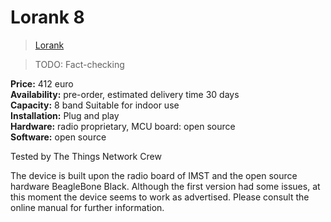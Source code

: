 # Lorank 8

> [Lorank](http://www.hoperf.nl/LORANK-8)

> TODO: Fact-checking

**Price:** 412 euro  
**Availability:** pre-order, estimated delivery time 30 days  
**Capacity:** 8 band
Suitable for indoor use  
**Installation:** Plug and play  
**Hardware:** radio proprietary, MCU board: open source   
**Software:** open source  

Tested by The Things Network Crew

The device is built upon the radio board of IMST and the open source hardware BeagleBone Black. Although the first version had some issues, at this moment the device seems to work as advertised. Please consult the online manual for further information.
